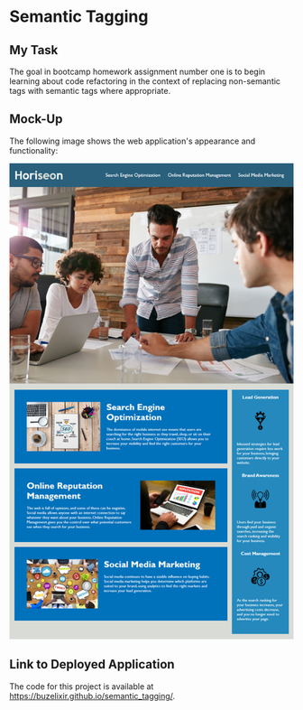 # Semantic Tagging

## My Task
The goal in bootcamp homework assignment number one is to begin learning about code refactoring in the context of replacing non-semantic tags with semantic tags where appropriate.

## Mock-Up

The following image shows the web application's appearance and functionality:

![The Horiseon webpage includes a navigation bar, a header image, and cards with text and images at the bottom of the page.](./assets/images/homework-demo.png)

## Link to Deployed Application

The code for this project is available at https://buzelixir.github.io/semantic_tagging/.
